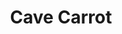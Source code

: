 ---
templateKey: blog-post
featuredpost: false
featuredimage: /assets/Cave_Carrot.png
title: Cave Carrot
description: Forage
testfield: 156
---